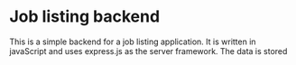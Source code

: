 # Job listing backend

This is a simple backend for a job listing application. It is written in javaScript and uses express.js as the server framework. The data is stored 

 